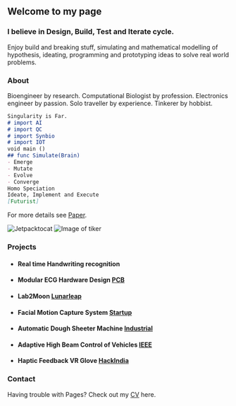 ## Welcome to my page
### I believe in Design, Build, Test and Iterate cycle.

Enjoy build and breaking stuff, simulating and mathematical modelling of hypothesis, ideating, programming and prototyping ideas to solve real world problems.

### About
Bioengineer by research.
Computational Biologist by profession.
Electronics engineer by passion.
Solo traveller by experience.
Tinkerer by hobbist.

```markdown
Singularity is Far.
# import AI
# import QC
# import Synbio
# import IOT
void main ()
## func Simulate(Brain)
- Emerge
- Mutate
- Evolve
- Converge
Homo Speciation
Ideate, Implement and Execute
[Futurist]
```
For more details see [Paper](https://www.intechopen.com/books/synthetic-biology-new-interdisciplinary-science/synthetic-biology-artificial-intelligence-and-quantum-computing).

![Jetpacktocat](https://octodex.github.com/images/jetpacktocat.png)
![Image of tiker](https://github.com/Ghanendra19213/Hi/images/photo.png)

### Projects
* ####  Real time Handwriting recognition
* ####  Modular ECG Hardware Design [PCB](https://www.freelancer.in/u/ghanendra22/portfolio/Bluetooth-Low-Energy-RF-PCB-to-gather-ambient-light-data-4521156?w=f&ngsw-bypass=)
* ####  Lab2Moon [Lunarleap](https://www.youtube.com/watch?v=QQhw1NQdp1o&feature=youtu.be)
* ####  Facial Motion Capture System [Startup](https://www.youtube.com/watch?v=sC6cnasY9sw)
* ####  Automatic Dough Sheeter Machine [Industrial](https://www.freelancer.in/u/ghanendra22/portfolio/Industrial-Automatic-Dough-Sheeter-Machine-used-in-Bakery-4521276?w=f&ngsw-bypass=)
* ####  Adaptive High Beam Control of Vehicles [IEEE](https://transmitter.ieee.org/makerproject/view/28283)
* ####  Haptic Feedback VR Glove [HackIndia](https://devpost.com/software/feelvr)

### Contact
Having trouble with Pages? Check out my [CV](https://github.com/Ghanendra19213/Hi/blob/master/ghanendra_CV.pdf) here.
